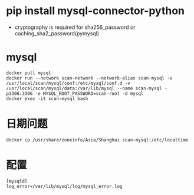 
# pip install mysql-connector-python
*  cryptography is required for sha256_password or caching_sha2_password(pymysql)

# mysql
```
docker pull mysql
docker run --network scan-network --network-alias scan-mysql -v /usr/local/scan/mysql/conf:/etc/mysql/conf.d -v /usr/local/scan/mysql/data:/var/lib/mysql --name scan-mysql -p3306:3306 -e MYSQL_ROOT_PASSWORD=scan-root -d mysql
docker exec -it scan-mysql bash
```

# 日期问题
```
docker cp /usr/share/zoneinfo/Asia/Shanghai scan-mysql:/etc/localtime
```

# 配置
```
[mysqld]
log_error=/var/lib/mysql/log/mysql_error.log
```







